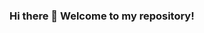 ### Hi there 👋 Welcome to my repository!

<!--
**Yifan1835/Yifan1835** is a ✨ _special_ ✨ repository because its `README.md` (this file) appears on your GitHub profile.

Here are some ideas to get you started:

- 🔭 I’m currently working on CRISPR screening analysis.
- 🌱 I’m currently learning python data structure and algrithm from the beginning.
- 👯 I’m looking to collaborate on CRISPR.
- 🤔 I’m looking for help with useful bioinformatics tools.
- 💬 Ask me about biological things.
- 📫 How to reach me: yifan,yu@ucdconnect.ie
- 😄 Pronouns: She/Her
- ⚡ Fun fact: I do not eat carrot.
